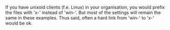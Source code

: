 If you have unixoid clients (f.e. Linux) in your organisation, you would prefix the files with 'x-' instead of 'win-'. But most of the settings will remain the same in these examples. Thus said, often a hard link from 'win-' to 'x-' would be ok.
